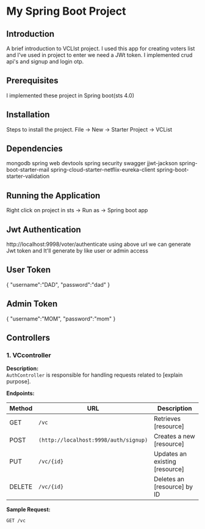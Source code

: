 # My Spring Boot Project

## Introduction

A brief introduction to VCLIst project.
I used this app for creating voters list and I've used in project to enter we need a JWt token.
I implemented crud api's and signup and login otp.

## Prerequisites

I implemented these project in Spring boot(sts 4.0)

## Installation

Steps to install the project.
File -> New -> Starter Project -> VCList

## Dependencies
mongodb
spring web
devtools
spring security
swagger
jjwt-jackson
spring-boot-starter-mail
spring-cloud-starter-netflix-eureka-client
spring-boot-starter-validation

## Running the Application

Right click on project in sts -> Run as -> Spring boot app

## Jwt Authentication

http://localhost:9998/voter/authenticate
using above url we can generate Jwt token and It'll generate by
like user or admin access 

User Token
----------
{
    "username":"DAD",
    "password":"dad"
}

Admin Token
-----------

{
    "username":"MOM",
    "password":"mom"
}

## Controllers

### 1. **VCcontroller**

**Description:**  
`AuthController` is responsible for handling requests related to [explain purpose].

**Endpoints:**

| Method | URL | Description |
|--------|-----|-------------|
| GET    | `/vc`     | Retrieves [resource] |
| POST   | `(http://localhost:9998/auth/signup)`     | Creates a new [resource] |
| PUT    | `/vc/{id}` | Updates an existing [resource] |
| DELETE | `/vc/{id}` | Deletes an [resource] by ID |

**Sample Request:**
```http
GET /vc
